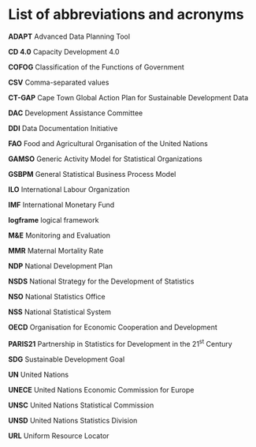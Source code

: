 # List of abbreviations and acronyms

**ADAPT** Advanced Data Planning Tool

**CD 4.0** Capacity Development 4.0

**COFOG** Classification of the Functions of Government

**CSV** Comma-separated values

**CT-GAP** Cape Town Global Action Plan for Sustainable Development Data

**DAC** Development Assistance Committee

**DDI** Data Documentation Initiative

**FAO** Food and Agricultural Organisation of the United Nations

**GAMSO** Generic Activity Model for Statistical Organizations

**GSBPM** General Statistical Business Process Model

**ILO** International Labour Organization

**IMF** International Monetary Fund

**logframe** logical framework

**M&E** Monitoring and Evaluation

**MMR** Maternal Mortality Rate

**NDP** National Development Plan

**NSDS** National Strategy for the Development of Statistics

**NSO** National Statistics Office

**NSS** National Statistical System

**OECD** Organisation for Economic Cooperation and Development

**PARIS21** Partnership in Statistics for Development in the
21<sup>st</sup> Century

**SDG** Sustainable Development Goal

**UN** United Nations

**UNECE** United Nations Economic Commission for Europe

**UNSC** United Nations Statistical Commission

**UNSD** United Nations Statistics Division

**URL** Uniform Resource Locator